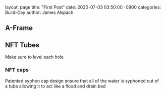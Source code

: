 
layout: page
title: "First Post"
date: 2020-07-03 03:50:00 -0800
categories: Build-Day
author: James Alspach


## A-Frame

## NFT Tubes
Make sure to level each hole
### NFT caps
Patented syphon cap design ensure that all of the water is syphoned out of a tube allowing it to act like a flood and drain bed 
